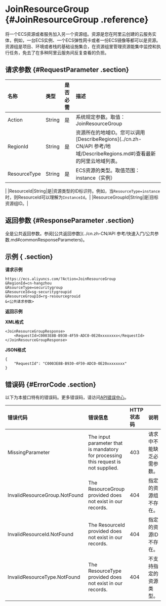 # JoinResourceGroup {#JoinResourceGroup .reference}

将一个ECS资源或者服务加入另一个资源组。资源是您在阿里云创建的云服务实体，例如，一台ECS实例、一个ECS弹性网卡或者一份ECS镜像等都可以是资源。资源组是项目、环境或者栈的基础设施集合，在资源组里管理资源能集中监控和执行任务，免去了在多种阿里云服务间反复查看的负担。

## 请求参数 {#RequestParameter .section}

|名称|类型|是否必需|描述|
|:-|:-|:---|:-|
|Action|String|是|系统规定参数。取值：JoinResourceGroup|
|RegionId|String|是|资源所在的地域ID。您可以调用[DescribeRegions](../cn.zh-CN/API 参考/地域/DescribeRegions.md#)查看最新的阿里云地域列表。|
|ResourceType|String|是|ECS资源的类型。取值范围： instance（实例） | disk（磁盘） | snapshot（快照） | image（镜像） | securitygroup（安全组） | ddh（专有宿主机） | eni（弹性网卡） | keypair（密钥对） | launchtemplate（启动模板）以上参数取值均大小写敏感。

|
|ResourceId|String|是|资源类型的ID标识符。例如，当`ResourceType=instance`时，则ResourceId可以理解为`InstanceId`。|
|ResourceGroupId|String|是|目标资源组ID。|

## 返回参数 {#ResponseParameter .section}

全是公共返回参数。参阅[公共返回参数](../cn.zh-CN/API 参考/快速入门/公共参数.md#commonResponseParameters)。

## 示例 { .section}

**请求示例** 

```
https://ecs.aliyuncs.com/?Action=JoinResourceGroup
&RegionId=cn-hangzhou
&RsourceType=securitygroup
&ResourceId=sg-securitygroupid
&ResourceGroupId=rg-resourcegrouid
&<公共请求参数>
```

**返回示例**

**XML格式**

```
<JoinResourceGroupResponse>
    <RequestId>C0003E8B-B930-4F59-ADC0-0E20xxxxxxxx</RequestId>
</JoinResourceGroupResponse>
```

**JSON格式**

```
{
    "RequestId": "C0003E8B-B930-4F59-ADC0-0E20xxxxxxxx"
}
```

## 错误码 {#ErrorCode .section}

以下为本接口特有的错误码。更多错误码，请访问[API错误中心](https://error-center.aliyun.com/status/product/Ecs)。

|错误代码|错误信息|HTTP状态码|说明|
|:---|:---|:------|:-|
|MissingParameter|The input parameter that is mandatory for processing this request is not supplied.|403|请求中不能缺乏必需参数。|
|InvalidResourceGroup.NotFound|The ResourceGroup provided does not exist in our records.|404|指定的资源组不存在。|
|InvalidResourceId.NotFound|The ResourceId provided does not exist in our records.|404|指定的资源ID不存在。|
|InvalidResourceType.NotFound|The ResourceType provided does not exist in our records.|404|不支持指定的资源类型。|


